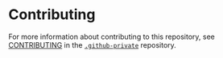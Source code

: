 # Contributing

For more information about contributing to this repository, see [CONTRIBUTING](https://github.com/mapbox/.github-private/blob/main/CONTRIBUTING.md) in the [`.github-private`](https://github.com/mapbox/.github-private) repository.
